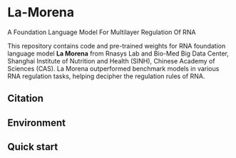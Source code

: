 # La-Morena
A Foundation Language Model For Multilayer Regulation Of RNA

This repository contains code and pre-trained weights for RNA foundation language model **La Morena** from Rnasys Lab and Bio-Med Big Data Center, Shanghai Institute of Nutrition and Health (SINH), Chinese Academy of Sciences (CAS). La Morena outperformed benchmark models in various RNA regulation tasks, helping decipher the regulation rules of RNA.

## Citation

## Environment

## Quick start


